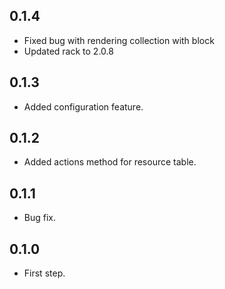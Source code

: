 ## 0.1.4
  * Fixed bug with rendering collection with block
  * Updated rack to 2.0.8

## 0.1.3
  * Added configuration feature.

## 0.1.2
  * Added actions method for resource table.

## 0.1.1
  * Bug fix.

## 0.1.0
  * First step.
